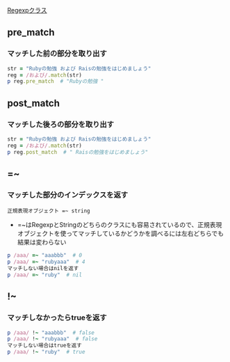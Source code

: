 [Regexpクラス](https://docs.ruby-lang.org/ja/latest/class/Regexp.html#I_--3D--7E)

## pre_match
### マッチした前の部分を取り出す
```ruby
str = "Rubyの勉強 および Raisの勉強をはじめましょう"
reg = /および/.match(str)
p reg.pre_match  # "Rubyの勉強 "
```

## post_match
### マッチした後ろの部分を取り出す
```ruby
str = "Rubyの勉強 および Raisの勉強をはじめましょう"
reg = /および/.match(str)
p reg.post_match  # " Raisの勉強をはじめましょう"
```

## =~
### マッチした部分のインデックスを返す
` 正規表現オブジェクト =~ string `  
* =~はRegexpとStringのどちらのクラスにも容易されているので、正規表現オブジェクトを使ってマッチしているかどうかを調べるには左右どちらでも結果は変わらない
```ruby
p /aaa/ =~ "aaabbb"  # 0
p /aaa/ =~ "rubyaaa"  # 4
マッチしない場合はnilを返す
p /aaa/ =~ "ruby"  # nil
```

## !~
### マッチしなかったらtrueを返す
```ruby
p /aaa/ !~ "aaabbb"  # false
p /aaa/ !~ "rubyaaa"  # false
マッチしない場合はtrueを返す
p /aaa/ !~ "ruby"  # true
```
